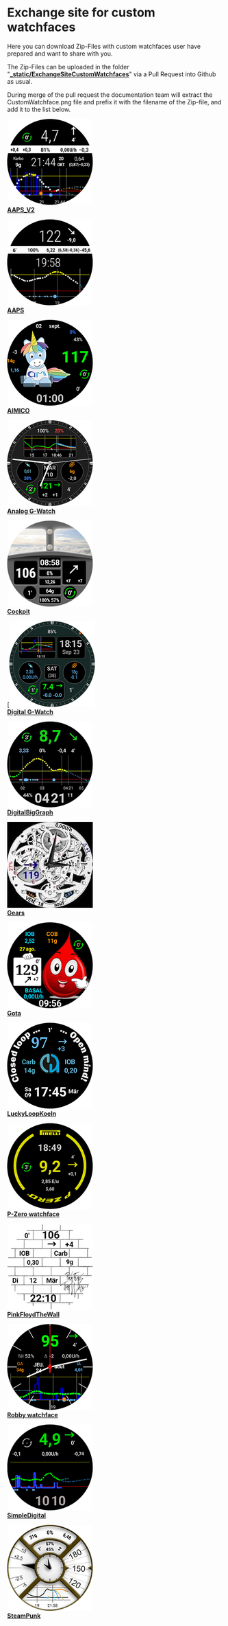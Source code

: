 # Exchange site for custom watchfaces

Here you can download Zip-Files with custom watchfaces user have prepared and want to share with you.

The Zip-Files can be uploaded in the folder "**[_static/ExchangeSiteCustomWatchfaces](https://github.com/openaps/AndroidAPSdocs/tree/master/docs/_static/ExchangeSiteCustomWatchfaces)**" via a Pull Request into Github as usual.

During merge of the pull request the documentation team will extract the CustomWatchface.png file and prefix it with the filename of the Zip-file, and add it to the list below.



[![Watchface AAPS_V2](../images/ExchangeSiteCustomWatchfaces/AAPS_V2-CustomWatchface.png) <br>**AAPS_V2**](/_static/ExchangeSiteCustomWatchfaces/AAPS_V2.zip) 

[![AAPS](../images/ExchangeSiteCustomWatchfaces/AAPS-CustomWatchface.png) <br>**AAPS**](/_static/ExchangeSiteCustomWatchfaces/AAPS.zip) 

[![AIMICO](../images/ExchangeSiteCustomWatchfaces/AIMICO-V1_1-CustomWatchface.png) <br>**AIMICO**](/_static/ExchangeSiteCustomWatchfaces/AIMICO-V1_1.zip) 

[![Analog G-Watch](../images/ExchangeSiteCustomWatchfaces/Analog_G-Watch-CustomWatchface.png) <br>**Analog G-Watch**](/_static/ExchangeSiteCustomWatchfaces/Analog_G-Watch.zip)

[![Cockpit](../images/ExchangeSiteCustomWatchfaces/Cockpit-CustomWatchface.png) <br>**Cockpit**](/_static/ExchangeSiteCustomWatchfaces/Cockpit.zip)

[![Digital G-Watch](../images/ExchangeSiteCustomWatchfaces/Digital_G-Watch-CustomWatchface.png) <br>[**Digital G-Watch**](/_static/ExchangeSiteCustomWatchfaces/Digital_G-Watch.zip) 

[![DigitalBigGraph](../images/ExchangeSiteCustomWatchfaces/DigitalBigGraph-CustomWatchface.png) <br/>**DigitalBigGraph**](/_static/ExchangeSiteCustomWatchfaces/DigitalBigGraph_v1.5.zip) 

[![Gears](../images/ExchangeSiteCustomWatchfaces/Gears-CustomWatchface.jpg) <br>**Gears**](/_static/ExchangeSiteCustomWatchfaces/Gears.zip) 

[![Gota](../images/ExchangeSiteCustomWatchfaces/Gota-CustomWatchface.png) <br>**Gota**](/_static/ExchangeSiteCustomWatchfaces/Gota_v2.4.zip) 

[![LuckyLoopKoeln](../images/ExchangeSiteCustomWatchfaces/LuckyLoopKoeln-CustomWatchface.png) <br>**LuckyLoopKoeln**](/_static/ExchangeSiteCustomWatchfaces/LuckyLoopKoeln.zip) 

[![P-Zero watchface](../images/ExchangeSiteCustomWatchfaces/pzero_v1.0-CustomWatchface.png) <br/>**P-Zero watchface**](/_static/ExchangeSiteCustomWatchfaces/pzero_v1.0.zip) 

[![PinkFloydTheWall](../images/ExchangeSiteCustomWatchfaces/PinkFloydTheWall-CustomWatchface.png) <br/>**PinkFloydTheWall**](/_static/ExchangeSiteCustomWatchfaces/PinkFloydTheWall.zip) 

[![Robby watchface](../images/ExchangeSiteCustomWatchfaces/Robby_watchface-CustomWatchface.png) <br>**Robby watchface**](/_static/ExchangeSiteCustomWatchfaces/Robby_watchface.zip) 

[![SimpleDigital](../images/ExchangeSiteCustomWatchfaces/SimpleDigital_v1.3-CustomWatchface.png) <br>**SimpleDigital**](/_static/ExchangeSiteCustomWatchfaces/SimpleDigital_v1.3.zip) 

[![SteamPunk](../images/ExchangeSiteCustomWatchfaces/SteamPunk-CustomWatchface.png) <br>**SteamPunk**](/_static/ExchangeSiteCustomWatchfaces/SteamPunk.zip) 